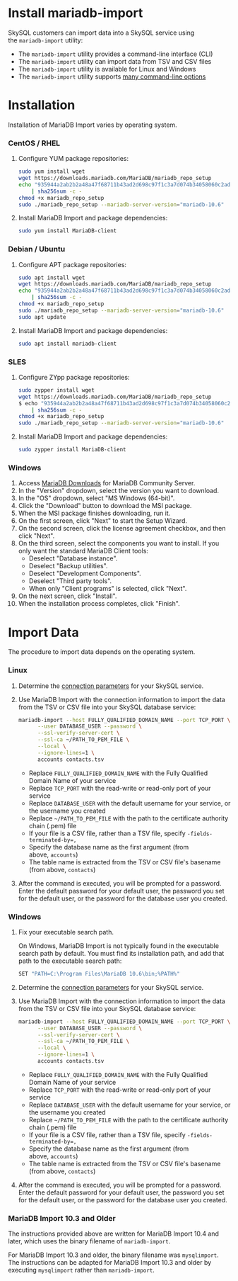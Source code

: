 # Install mariadb-import

SkySQL customers can import data into a SkySQL service using the `mariadb-import` utility:

- The `mariadb-import` utility provides a command-line interface (CLI)
- The `mariadb-import` utility can import data from TSV and CSV files
- The `mariadb-import` utility is available for Linux and Windows
- The `mariadb-import` utility supports [many command-line options](https://mariadb.com/docs/server/ref/mdb/cli/mariadb-import/)

# Installation

Installation of MariaDB Import varies by operating system.

### **CentOS / RHEL**

1. Configure YUM package repositories:
    
    ```bash
    sudo yum install wget  
    wget https://downloads.mariadb.com/MariaDB/mariadb_repo_setup
    echo "935944a2ab2b2a48a47f68711b43ad2d698c97f1c3a7d074b34058060c2ad21b mariadb_repo_setup" \
        | sha256sum -c -
    chmod +x mariadb_repo_setup   
    sudo ./mariadb_repo_setup --mariadb-server-version="mariadb-10.6"
    ```
    
2. Install MariaDB Import and package dependencies:
    
    ```bash
    sudo yum install MariaDB-client
    ```
    

### **Debian / Ubuntu**

1. Configure APT package repositories:
    
    ```bash
    sudo apt install wget
    wget https://downloads.mariadb.com/MariaDB/mariadb_repo_setup
    echo "935944a2ab2b2a48a47f68711b43ad2d698c97f1c3a7d074b34058060c2ad21b mariadb_repo_setup" \
        | sha256sum -c -
    chmod +x mariadb_repo_setup
    sudo ./mariadb_repo_setup --mariadb-server-version="mariadb-10.6"
    sudo apt update
    ```
    
2. Install MariaDB Import and package dependencies:
    
    ```bash
    sudo apt install mariadb-client
    ```
    

### **SLES**

1. Configure ZYpp package repositories:
    
    ```bash
    sudo zypper install wget
    wget https://downloads.mariadb.com/MariaDB/mariadb_repo_setup
    $ echo "935944a2ab2b2a48a47f68711b43ad2d698c97f1c3a7d074b34058060c2ad21b mariadb_repo_setup" \
        | sha256sum -c -
    chmod +x mariadb_repo_setup
    sudo ./mariadb_repo_setup --mariadb-server-version="mariadb-10.6"
    ```
    
2. Install MariaDB Import and package dependencies:
    
    ```bash
    sudo zypper install MariaDB-client
    ```
    

### **Windows**

1. Access [MariaDB Downloads](https://mariadb.com/downloads/community/community-server/) for MariaDB Community Server.
2. In the "Version" dropdown, select the version you want to download.
3. In the "OS" dropdown, select "MS Windows (64-bit)".
4. Click the "Download" button to download the MSI package.
5. When the MSI package finishes downloading, run it.
6. On the first screen, click "Next" to start the Setup Wizard.
7. On the second screen, click the license agreement checkbox, and then click "Next".
8. On the third screen, select the components you want to install. If you only want the standard MariaDB Client tools:
    - Deselect "Database instance".
    - Deselect "Backup utilities".
    - Deselect "Development Components".
    - Deselect "Third party tools".
    - When only "Client programs" is selected, click "Next".
9. On the next screen, click "Install".
10. When the installation process completes, click "Finish".

# Import Data

The procedure to import data depends on the operating system.

### **Linux**

1. Determine the [connection parameters](<../../Connecting to Sky DBs/>) for your SkySQL service.
2. Use MariaDB Import with the connection information to import the data from the TSV or CSV file into your SkySQL database service:
    
    
    ```bash
    mariadb-import --host FULLY_QUALIFIED_DOMAIN_NAME --port TCP_PORT \
          --user DATABASE_USER --password \
          --ssl-verify-server-cert \
          --ssl-ca ~/PATH_TO_PEM_FILE \
          --local \
          --ignore-lines=1 \
          accounts contacts.tsv
    ```
    
    - Replace `FULLY_QUALIFIED_DOMAIN_NAME` with the Fully Qualified Domain Name of your service
    - Replace `TCP_PORT` with the read-write or read-only port of your service
    - Replace `DATABASE_USER` with the default username for your service, or the username you created
    - Replace `~/PATH_TO_PEM_FILE` with the path to the certificate authority chain (.pem) file
    - If your file is a CSV file, rather than a TSV file, specify `-fields-terminated-by=,`
    - Specify the database name as the first argument (from above, `accounts`)
    - The table name is extracted from the TSV or CSV file's basename (from above, `contacts`)
3. After the command is executed, you will be prompted for a password. Enter the default password for your default user, the password you set for the default user, or the password for the database user you created.

### **Windows**

1. Fix your executable search path.
    
    On Windows, MariaDB Import is not typically found in the executable search path by default. You must find its installation path, and add that path to the executable search path:
    
    ```bash
    SET "PATH=C:\Program Files\MariaDB 10.6\bin;%PATH%"
    ```
    
2. Determine the [connection parameters](<../../Connecting to Sky DBs/>) for your SkySQL service.
3. Use MariaDB Import with the connection information to import the data from the TSV or CSV file into your SkySQL database service:
    
    ```bash
    mariadb-import --host FULLY_QUALIFIED_DOMAIN_NAME --port TCP_PORT \
          --user DATABASE_USER --password \
          --ssl-verify-server-cert \
          --ssl-ca ~/PATH_TO_PEM_FILE \
          --local \
          --ignore-lines=1 \
          accounts contacts.tsv
    ```
    
    - Replace `FULLY_QUALIFIED_DOMAIN_NAME` with the Fully Qualified Domain Name of your service
    - Replace `TCP_PORT` with the read-write or read-only port of your service
    - Replace `DATABASE_USER` with the default username for your service, or the username you created
    - Replace `~/PATH_TO_PEM_FILE` with the path to the certificate authority chain (.pem) file
    - If your file is a CSV file, rather than a TSV file, specify `-fields-terminated-by=,`
    - Specify the database name as the first argument (from above, `accounts`)
    - The table name is extracted from the TSV or CSV file's basename (from above, `contacts`)
4. After the command is executed, you will be prompted for a password. Enter the default password for your default user, the password you set for the default user, or the password for the database user you created.

### **MariaDB Import 10.3 and Older**

The instructions provided above are written for MariaDB Import 10.4 and later, which uses the binary filename of `mariadb-import`.

For MariaDB Import 10.3 and older, the binary filename was `mysqlimport`. The instructions can be adapted for MariaDB Import 10.3 and older by executing `mysqlimport` rather than `mariadb-import`.